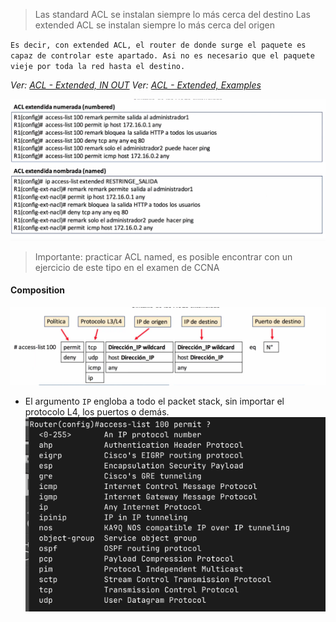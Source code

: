 > Las standard ACL se instalan siempre lo más cerca del destino
> Las extended ACL se instalan siempre lo más cerca del origen

`Es decir, con extended ACL, el router de donde surge el paquete es capaz de controlar este apartado. Asi no es necesario que el paquete vieje por toda la red hasta el destino.`

_Ver: [ACL - Extended, IN OUT](ACL%20-%20Extended,%20IN%20OUT.md)_
_Ver: [ACL - Extended, Examples](ACL%20-%20Extended,%20Examples.md)_

![](_anexos_/Screenshot%20from%202023-12-29%2000-38-49.png)

> Importante: practicar ACL named, es posible encontrar con un ejercicio de este tipo en el examen de CCNA

#### Composition
![](_anexos_/Screenshot%20from%202023-12-29%2000-43-38.png)
- El argumento `IP` engloba a todo el packet stack, sin importar el protocolo L4, los puertos o demás. ![](_anexos_/Screenshot%20from%202023-12-29%2000-46-47.png)

